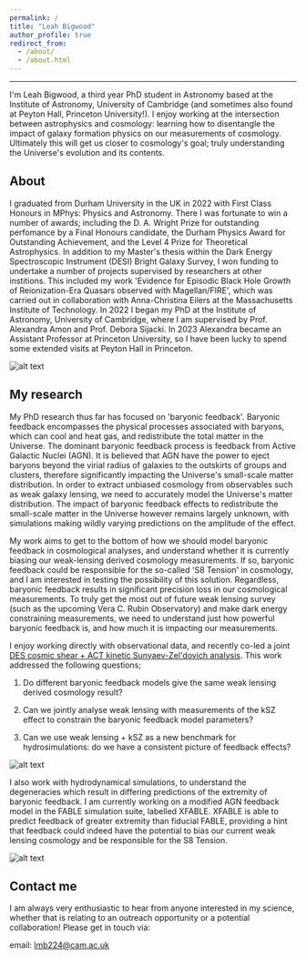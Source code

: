 ```yaml
---
permalink: /
title: "Leah Bigwood"
author_profile: true
redirect_from: 
  - /about/
  - /about.html
---
```

---

I'm Leah Bigwood, a third year PhD student in Astronomy based at the Institute of Astronomy, University of Cambridge (and sometimes also found at Peyton Hall, Princeton University!).  I enjoy working at the intersection between astrophysics and cosmology: learning how to disentangle the impact of galaxy formation physics on our measurements of cosmology.  Ultimately this will get us closer to cosmology's goal; truly understanding the Universe's evolution and its contents.  

About
---

I graduated from Durham University in the UK in 2022 with First Class Honours in MPhys: Physics and Astronomy.  There I was fortunate to win a number of awards; including the D. A. Wright Prize for outstanding perfomance by a Final Honours candidate, the Durham Physics Award for Outstanding Achievement, and the Level 4 Prize for Theoretical Astrophysics.  In addition to my Master's thesis within the Dark Energy Spectroscopic Instrument (DESI) Bright Galaxy Survey, I won funding to undertake a number of projects supervised by researchers at other institions.  This included my work 'Evidence for Episodic Black Hole Growth of Reionization-Era Quasars observed with Magellan/FIRE', which was carried out in collaboration with Anna-Christina Eilers at the Massachusetts Institute of Technology.  In 2022 I began my PhD at the Institute of Astronomy, University of Cambridge, where I am supervised by Prof. Alexandra Amon and Prof. Debora Sijacki.  In 2023 Alexandra became an Assistant Professor at Princeton University, so I have been lucky to spend some extended visits at Peyton Hall in Princeton.  

![alt text](http://leahbigwood.github.io/files/website-plot4.png "Cambridge!")

My research
----

My PhD research thus far has focused on 'baryonic feedback'.  Baryonic feedback encompasses the physical processes associated with baryons, which can cool and heat gas, and redistribute the total matter in the Universe.  The dominant baryonic feedback process is feedback from Active Galactic Nuclei (AGN).  It is believed that AGN have the power to eject baryons beyond the virial radius of galaxies to the outskirts of groups and clusters, therefore significantly impacting the Universe's small-scale matter distribution.  In order to extract unbiased cosmology from observables such as weak galaxy lensing, we need to accurately model the Universe's matter distribution.  The impact of baryonic feedback effects to redistribute the small-scale matter in the Universe however remains largely unknown, with simulations making wildly varying predictions on the amplitude of the effect. 

My work aims to get to the bottom of how we should model baryonic feedback in cosmological analyses, and understand whether it is currently biasing our weak-lensing derived cosmology measurements.  If so, baryonic feedback could be responsible for the so-called 'S8 Tension' in cosmology, and I am interested in testing the possibility of this solution.  Regardless, baryonic feedback results in significant precision loss in our cosmological measurements.  To truly get the most out of future weak lensing survey (such as the upcoming Vera C. Rubin Observatory) and make dark energy constraining measurements, we need to understand just how powerful baryonic feedback is, and how much it is impacting our measurements.  

I enjoy working directly with observational data, and recently co-led a joint [DES cosmic shear + ACT kinetic Sunyaev-Zel'dovich analysis](https://arxiv.org/abs/2404.06098).  This work addressed the following questions; 

1.  Do different baryonic feedback models give the same weak lensing derived cosmology result?

2.  Can we jointly analyse weak lensing with measurements of the kSZ effect to constrain the baryonic feedback model parameters?

3.  Can we use weak lensing + kSZ as a new benchmark for hydrosimulations: do we have a consistent picture of feedback effects?

![alt text](http://leahbigwood.github.io/files/website-plot1.png "WL+kSZ")

I also work with hydrodynamical simulations, to understand the degeneracies which result in differing predictions of the extremity of baryonic feedback.  I am currently working on a modified AGN feedback model in the FABLE simulation suite, labelled XFABLE.  XFABLE is able to predict feedback of greater extremity than fiducial FABLE, providing a hint that feedback could indeed have the potential to bias our current weak lensing cosmology and be responsible for the S8 Tension. 

![alt text](http://leahbigwood.github.io/files/website-plot3.png "FABLE")

Contact me
---

I am always very enthusiastic to hear from anyone interested in my science, whether that is relating to an outreach opportunity or a potential collaboration!  Please get in touch via: 

email: lmb224@cam.ac.uk

